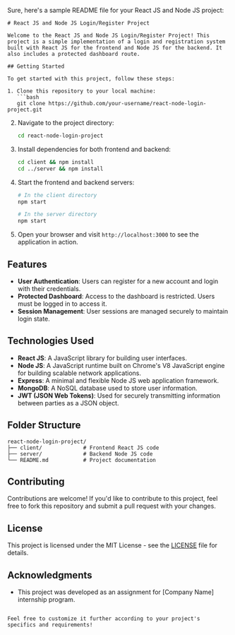 Sure, here's a sample README file for your React JS and Node JS project:

```
# React JS and Node JS Login/Register Project

Welcome to the React JS and Node JS Login/Register Project! This project is a simple implementation of a login and registration system built with React JS for the frontend and Node JS for the backend. It also includes a protected dashboard route.

## Getting Started

To get started with this project, follow these steps:

1. Clone this repository to your local machine:
   ```bash
   git clone https://github.com/your-username/react-node-login-project.git
   ```

2. Navigate to the project directory:
   ```bash
   cd react-node-login-project
   ```

3. Install dependencies for both frontend and backend:
   ```bash
   cd client && npm install
   cd ../server && npm install
   ```

4. Start the frontend and backend servers:
   ```bash
   # In the client directory
   npm start
   
   # In the server directory
   npm start
   ```

5. Open your browser and visit `http://localhost:3000` to see the application in action.

## Features

- **User Authentication**: Users can register for a new account and login with their credentials.
- **Protected Dashboard**: Access to the dashboard is restricted. Users must be logged in to access it.
- **Session Management**: User sessions are managed securely to maintain login state.

## Technologies Used

- **React JS**: A JavaScript library for building user interfaces.
- **Node JS**: A JavaScript runtime built on Chrome's V8 JavaScript engine for building scalable network applications.
- **Express**: A minimal and flexible Node JS web application framework.
- **MongoDB**: A NoSQL database used to store user information.
- **JWT (JSON Web Tokens)**: Used for securely transmitting information between parties as a JSON object.

## Folder Structure

```
react-node-login-project/
├── client/             # Frontend React JS code
├── server/             # Backend Node JS code
└── README.md           # Project documentation
```

## Contributing

Contributions are welcome! If you'd like to contribute to this project, feel free to fork this repository and submit a pull request with your changes.

## License

This project is licensed under the MIT License - see the [LICENSE](LICENSE) file for details.

## Acknowledgments

- This project was developed as an assignment for [Company Name] internship program.

```

Feel free to customize it further according to your project's specifics and requirements!
